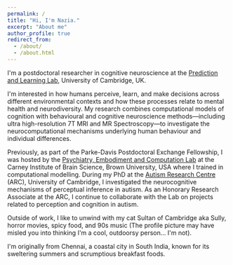 ```yaml
---
permalink: /
title: "Hi, I'm Nazia."
excerpt: "About me"
author_profile: true
redirect_from: 
  - /about/
  - /about.html
---
```


I'm a postdoctoral researcher in cognitive neuroscience at the [Prediction and Learning Lab](https://www.lawsonlab.co.uk/), University of Cambridge, UK. 

I'm interested in how humans perceive, learn, and make decisions across different environmental contexts and how these processes relate to mental health and neurodiversity. My research combines computational models of cognition with behavioural and cognitive neuroscience methods—including ultra high-resolution 7T MRI and MR Spectroscopy—to investigate the neurocomputational mechanisms underlying human behaviour and individual differences.

Previously, as part of the Parke-Davis Postdoctoral Exchange Fellowship, I was hosted by the [Psychiatry, Embodiment and Computation Lab](https://fpetzschner.com/lab/) at the Carney Institute of Brain Science, Brown University, USA where I trained in computational modelling. During my PhD at the [Autism Research Centre](http://www.autismresearchcentre.com/) (ARC), University of Cambridge, I investigated the neurocognitive mechanisms of perceptual inference in autism. As an Honorary Research Associate at the ARC, I continue to collaborate with the Lab on projects related to perception and cognition in autism.

Outside of work, I like to unwind with my cat Sultan of Cambridge aka Sully, horror movies, spicy food, and 90s music (The profile picture may have misled you into thinking I'm a cool, outdoorsy person... I'm not).

I'm originally from Chennai, a coastal city in South India, known for its sweltering summers and scrumptious breakfast foods.
